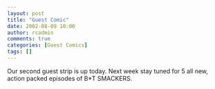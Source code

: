 ```yaml
---
layout: post
title: "Guest Comic"
date: 2002-08-09 10:00
author: rcadmin
comments: true
categories: [Guest Comics]
tags: []
---
```

Our second guest strip is up today. Next week stay tuned for 5 all new, action packed episodes of B*T SMACKERS.
<!--more-->
<img src="http://dl.bitsmack.com/comics/repack0000001.gif" alt="" />
